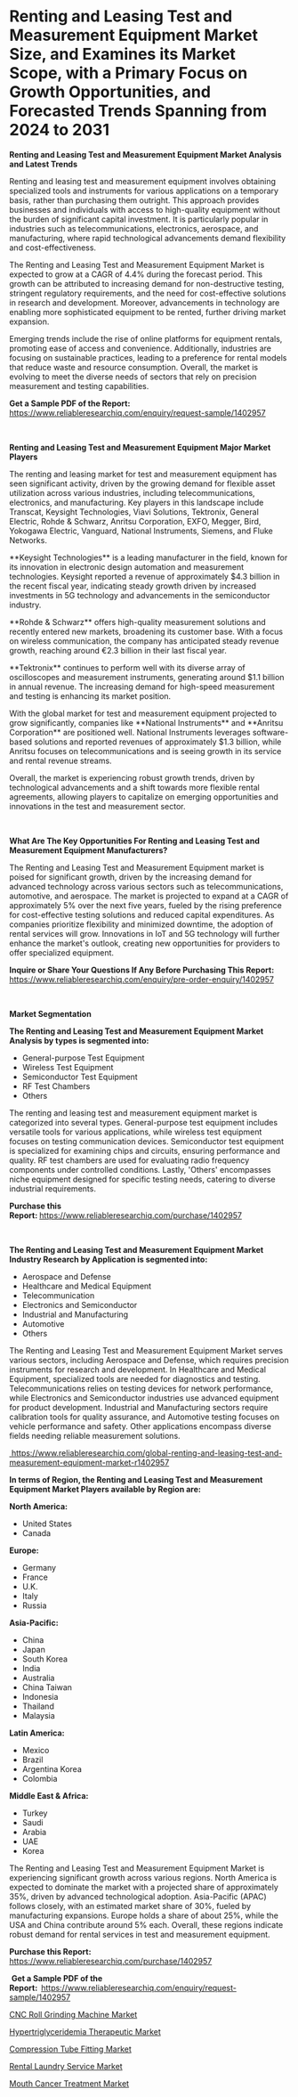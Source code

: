 <p><h1>Renting and Leasing Test and Measurement Equipment Market Size, and Examines its Market Scope, with a Primary Focus on Growth Opportunities, and Forecasted Trends Spanning from 2024 to 2031</h1></p><p><strong>Renting and Leasing Test and Measurement Equipment Market Analysis and Latest Trends</strong></p>
<p><p>Renting and leasing test and measurement equipment involves obtaining specialized tools and instruments for various applications on a temporary basis, rather than purchasing them outright. This approach provides businesses and individuals with access to high-quality equipment without the burden of significant capital investment. It is particularly popular in industries such as telecommunications, electronics, aerospace, and manufacturing, where rapid technological advancements demand flexibility and cost-effectiveness.</p><p>The Renting and Leasing Test and Measurement Equipment Market is expected to grow at a CAGR of 4.4% during the forecast period. This growth can be attributed to increasing demand for non-destructive testing, stringent regulatory requirements, and the need for cost-effective solutions in research and development. Moreover, advancements in technology are enabling more sophisticated equipment to be rented, further driving market expansion. </p><p>Emerging trends include the rise of online platforms for equipment rentals, promoting ease of access and convenience. Additionally, industries are focusing on sustainable practices, leading to a preference for rental models that reduce waste and resource consumption. Overall, the market is evolving to meet the diverse needs of sectors that rely on precision measurement and testing capabilities.</p></p>
<p><strong>Get a Sample PDF of the Report:&nbsp;</strong> <a href="https://www.reliableresearchiq.com/enquiry/request-sample/1402957?utm_campaign=1088&utm_medium=2&utm_source=Github&utm_content=ia&utm_term=23102024&utm_id=renting-and-leasing-test-and-measurement-equipment">https://www.reliableresearchiq.com/enquiry/request-sample/1402957</a></p>
<p>&nbsp;</p>
<p><strong>Renting and Leasing Test and Measurement Equipment Major Market Players</strong></p>
<p><p>The renting and leasing market for test and measurement equipment has seen significant activity, driven by the growing demand for flexible asset utilization across various industries, including telecommunications, electronics, and manufacturing. Key players in this landscape include Transcat, Keysight Technologies, Viavi Solutions, Tektronix, General Electric, Rohde & Schwarz, Anritsu Corporation, EXFO, Megger, Bird, Yokogawa Electric, Vanguard, National Instruments, Siemens, and Fluke Networks.</p><p>**Keysight Technologies** is a leading manufacturer in the field, known for its innovation in electronic design automation and measurement technologies. Keysight reported a revenue of approximately $4.3 billion in the recent fiscal year, indicating steady growth driven by increased investments in 5G technology and advancements in the semiconductor industry. </p><p>**Rohde & Schwarz** offers high-quality measurement solutions and recently entered new markets, broadening its customer base. With a focus on wireless communication, the company has anticipated steady revenue growth, reaching around €2.3 billion in their last fiscal year.</p><p>**Tektronix** continues to perform well with its diverse array of oscilloscopes and measurement instruments, generating around $1.1 billion in annual revenue. The increasing demand for high-speed measurement and testing is enhancing its market position.</p><p>With the global market for test and measurement equipment projected to grow significantly, companies like **National Instruments** and **Anritsu Corporation** are positioned well. National Instruments leverages software-based solutions and reported revenues of approximately $1.3 billion, while Anritsu focuses on telecommunications and is seeing growth in its service and rental revenue streams.</p><p>Overall, the market is experiencing robust growth trends, driven by technological advancements and a shift towards more flexible rental agreements, allowing players to capitalize on emerging opportunities and innovations in the test and measurement sector.</p></p>
<p>&nbsp;</p>
<p><strong>What Are The Key Opportunities For Renting and Leasing Test and Measurement Equipment Manufacturers?</strong></p>
<p><p>The Renting and Leasing Test and Measurement Equipment market is poised for significant growth, driven by the increasing demand for advanced technology across various sectors such as telecommunications, automotive, and aerospace. The market is projected to expand at a CAGR of approximately 5% over the next five years, fueled by the rising preference for cost-effective testing solutions and reduced capital expenditures. As companies prioritize flexibility and minimized downtime, the adoption of rental services will grow. Innovations in IoT and 5G technology will further enhance the market's outlook, creating new opportunities for providers to offer specialized equipment.</p></p>
<p><strong>Inquire or Share Your Questions If Any Before Purchasing This Report:</strong> <a href="https://www.reliableresearchiq.com/enquiry/pre-order-enquiry/1402957?utm_campaign=1088&utm_medium=2&utm_source=Github&utm_content=ia&utm_term=23102024&utm_id=renting-and-leasing-test-and-measurement-equipment">https://www.reliableresearchiq.com/enquiry/pre-order-enquiry/1402957</a></p>
<p>&nbsp;</p>
<p><strong>Market Segmentation</strong></p>
<p><strong>The Renting and Leasing Test and Measurement Equipment Market Analysis by types is segmented into:</strong></p>
<p><ul><li>General-purpose Test Equipment</li><li>Wireless Test Equipment</li><li>Semiconductor Test Equipment</li><li>RF Test Chambers</li><li>Others</li></ul></p>
<p><p>The renting and leasing test and measurement equipment market is categorized into several types. General-purpose test equipment includes versatile tools for various applications, while wireless test equipment focuses on testing communication devices. Semiconductor test equipment is specialized for examining chips and circuits, ensuring performance and quality. RF test chambers are used for evaluating radio frequency components under controlled conditions. Lastly, 'Others' encompasses niche equipment designed for specific testing needs, catering to diverse industrial requirements.</p></p>
<p><strong>Purchase this Report:&nbsp;</strong><a href="https://www.reliableresearchiq.com/purchase/1402957?utm_campaign=1088&utm_medium=2&utm_source=Github&utm_content=ia&utm_term=23102024&utm_id=renting-and-leasing-test-and-measurement-equipment">https://www.reliableresearchiq.com/purchase/1402957</a></p>
<p>&nbsp;</p>
<p><strong>The Renting and Leasing Test and Measurement Equipment Market Industry Research by Application is segmented into:</strong></p>
<p><ul><li>Aerospace and Defense</li><li>Healthcare and Medical Equipment</li><li>Telecommunication</li><li>Electronics and Semiconductor</li><li>Industrial and Manufacturing</li><li>Automotive</li><li>Others</li></ul></p>
<p><p>The Renting and Leasing Test and Measurement Equipment Market serves various sectors, including Aerospace and Defense, which requires precision instruments for research and development. In Healthcare and Medical Equipment, specialized tools are needed for diagnostics and testing. Telecommunications relies on testing devices for network performance, while Electronics and Semiconductor industries use advanced equipment for product development. Industrial and Manufacturing sectors require calibration tools for quality assurance, and Automotive testing focuses on vehicle performance and safety. Other applications encompass diverse fields needing reliable measurement solutions.</p></p>
<p><a href="https://www.reliableresearchiq.com/global-renting-and-leasing-test-and-measurement-equipment-market-r1402957?utm_campaign=1088&utm_medium=2&utm_source=Github&utm_content=ia&utm_term=23102024&utm_id=renting-and-leasing-test-and-measurement-equipment">&nbsp;https://www.reliableresearchiq.com/global-renting-and-leasing-test-and-measurement-equipment-market-r1402957</a></p>
<p><strong>In terms of Region, the Renting and Leasing Test and Measurement Equipment Market Players available by Region are:</strong></p>
<p>
    <p> <strong> North America: </strong>
        <ul>
            <li>United States</li>
            <li>Canada</li>
        </ul>
        </p> 
    <p> <strong> Europe: </strong>
        <ul>
            <li>Germany</li>
            <li>France</li>
            <li>U.K.</li>
            <li>Italy</li>
            <li>Russia</li>
        </ul>
        </p> 
    <p> <strong> Asia-Pacific: </strong>
        <ul>
            <li>China</li>
            <li>Japan</li>
            <li>South Korea</li>
            <li>India</li>
            <li>Australia</li>
            <li>China Taiwan</li>
            <li>Indonesia</li>
            <li>Thailand</li>
            <li>Malaysia</li>
        </ul>
        </p> 
    <p> <strong> Latin America: </strong>
        <ul>
            <li>Mexico</li>
            <li>Brazil</li>
            <li>Argentina Korea</li>
            <li>Colombia</li>
        </ul>
        </p> 
    <p> <strong> Middle East & Africa: </strong>
        <ul>
            <li>Turkey</li>
            <li>Saudi</li>
            <li>Arabia</li>
            <li>UAE</li>
            <li>Korea</li>
        </ul>
    </p>
    </p>
<p><p>The Renting and Leasing Test and Measurement Equipment Market is experiencing significant growth across various regions. North America is expected to dominate the market with a projected share of approximately 35%, driven by advanced technological adoption. Asia-Pacific (APAC) follows closely, with an estimated market share of 30%, fueled by manufacturing expansions. Europe holds a share of about 25%, while the USA and China contribute around 5% each. Overall, these regions indicate robust demand for rental services in test and measurement equipment.</p></p>
<p><strong>Purchase this Report: </strong><a href="https://www.reliableresearchiq.com/purchase/1402957?utm_campaign=1088&utm_medium=2&utm_source=Github&utm_content=ia&utm_term=23102024&utm_id=renting-and-leasing-test-and-measurement-equipment">https://www.reliableresearchiq.com/purchase/1402957</a></p>
<p>&nbsp;<strong>Get a Sample PDF of the Report:&nbsp;&nbsp;</strong><a href="https://www.reliableresearchiq.com/enquiry/request-sample/1402957?utm_campaign=1088&utm_medium=2&utm_source=Github&utm_content=ia&utm_term=23102024&utm_id=renting-and-leasing-test-and-measurement-equipment">https://www.reliableresearchiq.com/enquiry/request-sample/1402957</a></p>
<p><strong></strong></p>
<p><p><a href="https://issuu.com/reportprime-2/docs/cnc-roll-grinding-machine-market-si_386ca3ba36b7c7?utm_campaign=1088&utm_medium=2&utm_source=Github&utm_content=ia&utm_term=23102024&utm_id=renting-and-leasing-test-and-measurement-equipment">CNC Roll Grinding Machine Market</a></p><p><a href="https://github.com/wanvigsqmunsenr/Market-Research-Report-List-1/blob/main/hypertriglyceridemia-therapeutic-market.md?utm_campaign=1088&utm_medium=2&utm_source=Github&utm_content=ia&utm_term=23102024&utm_id=renting-and-leasing-test-and-measurement-equipment">Hypertriglyceridemia Therapeutic Market</a></p><p><a href="https://issuu.com/reportprime-2/docs/compression-tube-fitting-market-siz_6a304e33c363ba?utm_campaign=1088&utm_medium=2&utm_source=Github&utm_content=ia&utm_term=23102024&utm_id=renting-and-leasing-test-and-measurement-equipment">Compression Tube Fitting Market</a></p><p><a href="https://www.linkedin.com/pulse/strategic-insights-global-rental-laundry-service-market-trends-rpdgc?utm_campaign=1088&utm_medium=2&utm_source=Github&utm_content=ia&utm_term=23102024&utm_id=renting-and-leasing-test-and-measurement-equipment">Rental Laundry Service Market</a></p><p><a href="https://github.com/alea79alre/Market-Research-Report-List-1/blob/main/mouth-cancer-treatment-market.md?utm_campaign=1088&utm_medium=2&utm_source=Github&utm_content=ia&utm_term=23102024&utm_id=renting-and-leasing-test-and-measurement-equipment">Mouth Cancer Treatment Market</a></p></p>